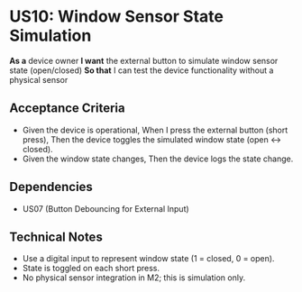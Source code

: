 # US10: Window Sensor State Simulation

**As a** device owner
**I want** the external button to simulate window sensor state (open/closed)
**So that** I can test the device functionality without a physical sensor

## Acceptance Criteria
- Given the device is operational,
  When I press the external button (short press),
  Then the device toggles the simulated window state (open ↔ closed).
- Given the window state changes,
  Then the device logs the state change.

## Dependencies
- US07 (Button Debouncing for External Input)

## Technical Notes
- Use a digital input to represent window state (1 = closed, 0 = open).
- State is toggled on each short press.
- No physical sensor integration in M2; this is simulation only.
